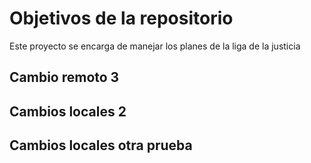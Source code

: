 # Objetivos de la repositorio

Este proyecto se encarga de manejar los planes de la liga de la justicia

## Cambio remoto 3

## Cambios locales 2

## Cambios locales otra prueba
